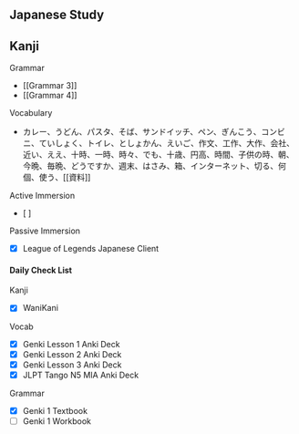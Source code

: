 ## Japanese Study

Kanji
- 

Grammar
- [[Grammar 3]]
- [[Grammar 4]]

Vocabulary
- カレー、うどん、パスタ、そば、サンドイッチ、ペン、ぎんこう、コンビニ、ていしょく、トイレ、としょかん、えいご、作文、工作、大作、会社、近い、ええ、十時、一時、時々、でも、十歳、円高、時間、子供の時、朝、今晩、毎晩、どうですか、週末、はさみ、箱、インターネット、切る、何個、使う、[[資料]]

Active Immersion
- [ ] 

Passive Immersion
- [x] League of Legends Japanese Client

#### Daily Check List
Kanji
- [x] WaniKani

Vocab
- [x] Genki Lesson 1 Anki Deck
- [x] Genki Lesson 2 Anki Deck
- [x] Genki Lesson 3 Anki Deck
- [x] JLPT Tango N5 MIA Anki Deck

Grammar
- [x] Genki 1 Textbook
- [ ] Genki 1 Workbook
